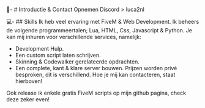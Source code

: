 👋- # Introductie & Contact Opnemen
Discord > luca2nl

💻- ## Skills
Ik heb veel ervaring met FiveM & Web Development. Ik beheers de volgende programmeertalen; Lua, HTML, Css, Javascript & Python. Je kan mij inhuren voor verschillende services, namelijk:
- Development Hulp.
- Een custom script laten schrijven.
- Skinning & Codewalker gerelateerde opdrachten.
- Een complete, kant & klare server bouwen.
Prijzen worden privé besproken, dit is verschillend. Hoe je mij kan contacteren, staat hierboven!

Ook release ik enkele gratis FiveM scripts op mijn github pagina, check deze zeker even!
